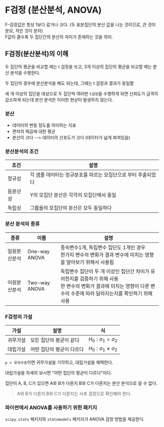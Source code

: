 # F검정 (분산분석, ANOVA)

F-검정값은 항상 1보다 같거나 크다. (두 표본집단의 분산 값을 나눈 것이므로, 큰 것이 분모, 작은 것이 분자)<br/>
F값이 클수록 두 집단간의 분산의 차이가 존재하는 것을 의미.

## F검정(분산분석)의 이해

두 집단의 평균을 비교할 때는 t 검정을 쓰고, 3개 이상의 집단의 평균을 비교할 때는 분산 분석을 수행한다.

두 집단의 경우에 분산분석을 해도 되는데, 그때는 t 검정과 결과가 동일함

세 개 이상의 집단을 대상으로 두 집단씩 여러번 `t검정`을 수행하게 되면 신뢰도가 급격히 감소하게 되는데 분산 분석은 이러한 현상이 발생하지 않는다.

### 분산

- 데이터의 변동 정도를 의미하는 지표
- 편차의 제곱에 대한 평균
- 분산이 크다 --> 데이터의 산포도가 크다 (데이터가 넓게 펴져있음)

### 분산분석의 조건

| 조건 | 설명 |
|--|--|
| 정규성 |  각 샘플 데이터는 정규분포를 따르는 모집단으로 부터 추출되었다 |
| 등분산성 | Y의 모집단 분산은 각각의 모집단에서 동일 |
| 독립성 | 그룹들의 모집단의 분산은 모두 동일하다 |

### 분산 분석의 종류

| 종류 | 이름 | 설명 |
|---|---|---|
| 일원분산분석 | One-way ANOVA | 종속변수1개, 독립변수 집단도 1개인 경우<br>한가지 변수의 변화가 결과 변수에 미치는 영향을 알아보기 위해서 사용됨 |
| 이원분산분석 | Two-way ANOVA | 독립변수 집단이 두 개 이상인 집단간 차이가 유의한지를 검증하기 위해 사용<br>한 변수의 변화가 결과에 미치는 영향이 다른 변수의 수준에 따라 달라지는지를 확인하기 위해 사용 |

### F검정의 가설

| 가설 | 설명 | 식 |
|--|--|--|
| 귀무가설 | 모든 집단의 평균이 같다 | $H_0 : \sigma_1 = \sigma_2$
| 대립가설 | 어떤 집단의 평균이 다르다 | $H_0 : \sigma_1 \neq \sigma_2$

`p < 유의수준`이면 귀무가설을 기각하고, 대립가설을 채택한다.

대립가설을 자세히 보시면 "어떤 집단의 평균이 다르다"이다.

집단이 A, B, C가 있으면 A와 B가 다른지 B와 C가 다른지는 분산 분석으로 알 수 없다.

> A와 B가 다른지 B와 C가 다른지는 사후 검정으로 확인해야 한다.

### 파이썬에서 ANOVA를 사용하기 위한 패키지

`scipy.stats` 패키지와 `statsmodels` 패키지가 ANOVA 검정 방법을 제공한다.